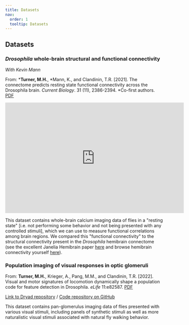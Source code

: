```yaml
---
title: Datasets
nav:
  order: 1
  tooltip: Datasets
---
```


## Datasets

### *Drosophila* whole-brain structural and functional connectivity
*With Kevin Mann*

From: \*__Turner, M.H.__, \*Mann, K., and Clandinin, T.R. [2021]. The connectome predicts resting state functional connectivity across the Drosophila brain. *Current Biology*. 31 (11), 2386-2394. \*Co-first authors. [PDF](/files/Turner_CurrBio_2021.pdf)

<iframe src="https://widgets.figshare.com/articles/13349282/embed?show_title=1" width="568" height="351" allowfullscreen frameborder="0"></iframe>

This dataset contains whole-brain calcium imaging data of flies in a "resting state" [i.e. not performing some behavior and not being presented with any controlled stimuli], which we can use to measure functional correlations among brain regions. We compared this "functional connectivity" to the structural connectivity present in the *Drosophila* hemibrain connectome (see the excellent Janelia Hemibrain paper [here](https://elifesciences.org/articles/57443) and browse hemibrain connectivity yourself [here](https://www.janelia.org/project-team/flyem/hemibrain)).


### Population imaging of visual responses in optic glomeruli

From: __Turner, M.H.__, Krieger, A., Pang, M.M., and Clandinin, T.R. [2022]. Visual and motor signatures of locomotion dynamically shape a population code for feature detection in Drosophila. *eLife* 11:e82587. [PDF](/files/Turner_eLife_2022.pdf)


[Link to Dryad repository](https://doi.org/10.5061/dryad.h44j0zpp8) / [Code repository on GitHub](https://github.com/mhturner/glom_pop)

This dataset contains pan-glomerulus imaging data of flies presented with various visual stimuli, including panels of synthetic stimuli as well as more naturalistic visual stimuli associated with natural fly walking behavior.

